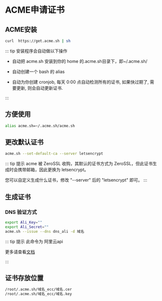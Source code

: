 # ACME申请证书

## ACME安装

```sh
curl  https://get.acme.sh | sh
```

::: tip 安装程序会自动做以下操作

- 自动把 acme.sh 安装到你的 home 的.acme.sh目录下，即~/.acme.sh/

- 自动创建一个 bash 的 alias

- 自动为你创建 cronjob, 每天 0:00 点自动检测所有的证书, 如果快过期了, 需要更新, 则会自动更新证书.

:::

## 方便使用

```sh
alias acme.sh=~/.acme.sh/acme.sh
```

## 更改默认证书

```sh
acme.sh --set-default-ca --server letsencrypt
```

::: tip 提示
acme 被 ZeroSSL 收购，其默认的证书方式为 ZeroSSL，但此证书生成时会携带邮箱，因此更换为 letsencrypt。

您可以自定义生成什么证书，修改 "--server" 后的 "letsencrypt" 即可。
:::

## 生成证书

### DNS 验证方式

```sh
export Ali_Key=""
export Ali_Secret=""
acme.sh --issue --dns dns_ali -d 域名
```

::: tip 提示
此命令为 阿里云api

更多请查看[文档](https://github.com/acmesh-official/acme.sh/wiki/dnsapi)

:::

## 证书存放位置

```txt
/root/.acme.sh/域名_ecc/域名.cer
/root/.acme.sh/域名_ecc/域名.key
```
